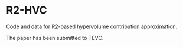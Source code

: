 # R2-HVC
Code and data for R2-based hypervolume contribution approximation. 

The paper has been submitted to TEVC. 
